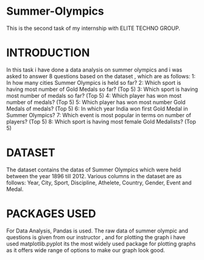 # Summer-Olympics
This is the second task of my internship with ELITE TECHNO GROUP.

# INTRODUCTION
In this task i have done a data analysis on summer olympics and i was asked to answer 8 questions based on the dataset , which are as follows:
1: In how many cities Summer Olympics is held so far?
2: Which sport is having most number of Gold Medals so far? (Top 5)
3: Which sport is having most number of medals so far? (Top 5)
4: Which player has won most number of medals? (Top 5)
5: Which player has won most number Gold Medals of medals? (Top 5)
6: In which year India won first Gold Medal in Summer Olympics?
7: Which event is most popular in terms on number of players? (Top 5)
8: Which sport is having most female Gold Medalists? (Top 5)

# DATASET
The dataset contains the datas of Summer Olympics which were held between the year 1896 till 2012. Various columns in the dataset are as follows: Year, City, Sport, Discipline, Athelete, Country, Gender, Event and Medal.

# PACKAGES USED

For Data Analysis, Pandas is used. The raw data of summer olympic and questions is given from our instructor , and for plotting the graph i have used matplotlib.pyplot
its the most widely used package for plotting graphs as it offers wide range of options to make our graph look good.
